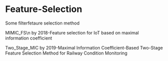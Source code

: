 # Feature-Selection
Some filterfetaure selection method

MIMIC_FS\n
by 2018-Feature selection for IoT based on maximal information coefficient



Two_Stage_MIC
by 2019-Maximal Information Coefficient-Based Two-Stage Feature Selection Method for Railway Condition Monitoring


